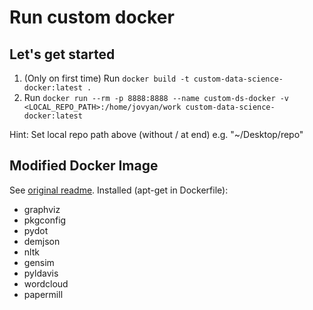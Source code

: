 # Run custom docker

## Let's get started

1. (Only on first time) Run ``docker build -t custom-data-science-docker:latest .``
2. Run ``docker run --rm -p 8888:8888 --name custom-ds-docker -v <LOCAL_REPO_PATH>:/home/jovyan/work custom-data-science-docker:latest``

Hint: Set local repo path above (without / at end) e.g. "~/Desktop/repo"

## Modified Docker Image

See [original readme](./ORG_README.md). Installed (apt-get in Dockerfile):

- graphviz
- pkgconfig
- pydot
- demjson
- nltk
- gensim
- pyldavis
- wordcloud
- papermill
